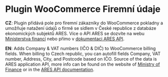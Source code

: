 # Plugin WooCommerce Firemní údaje

**CZ**: Plugin přidává pole pro firemní zákazníky do WooCommerce pokladny a umožňuje natažení údajů o firmě se sídlem v České republice z databáze ekonomických subjektů ARES. Více o API ARES se dozvíte na webu [Ministerstva financí](http://wwwinfo.mfcr.cz/ares/) nebo přímo v [dokumentaci ARES API](http://wwwinfo.mfcr.cz/ares/ares_xml.html.cz). 

**EN**: Adds Company & VAT numbers (IČO & DIČ) to WooCommerce billing fields. When billing to Czech republic, you can autofill fields Company, VAT number, Address, City, and Postcode based on IČO. Source of the data is ARES application API, more info can be found on the website of [Ministry of Finance](http://wwwinfo.mfcr.cz/ares/ares.html.en) or in the [ARES API documentation](http://wwwinfo.mfcr.cz/ares/ares_xml.html.en).
